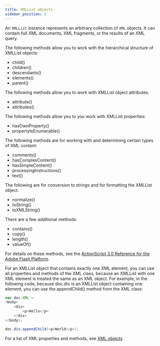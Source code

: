 ```yaml
---
title: XMLList objects
sidebar_position: 5
---
```


An `XMLList` instance represents an arbitrary collection of `XML` objects. It can contain full XML documents, XML fragments, or the results of an XML query.

The following methods allow you to work with the hierarchical structure of XMLList objects:

- child()
- children()
- descendants()
- elements()
- parent()

The following methods allow you to work with XMLList object attributes:

- attribute()
- attributes()

The following methods allow you to you work with XMLList properties:

- hasOwnProperty()
- propertyIsEnumerable()

The following methods are for working with and determining certain types of XML content:

- comments()
- hasComplexContent()
- hasSimpleContent()
- processingInstructions()
- text()

The following are for conversion to strings and for formatting the XMLList object:

- normalize()
- toString()
- toXMLString()

There are a few additional methods:

- contains()
- copy()
- length()
- valueOf()

For details on these methods, see the [ActionScript 3.0 Reference for the Adobe Flash Platform](http://help.adobe.com/en_US/FlashPlatform/reference/actionscript/3/index.html).

For an XMLList object that contains exactly one XML element, you can use all properties and methods of the XML class, because an XMLList with one XML element is treated the same as an XML object. For example, in the following code, because doc.div is an XMLList object containing one element, you can use the appendChild() method from the XML class:

```actionscript
var doc:XML =
<body>
    <div>
        <p>Hello</p>
    </div>
</body>;

doc.div.appendChild(<p>World</p>);
```

For a list of XML properties and methods, see [XML objects](./xml-objects.md) .
